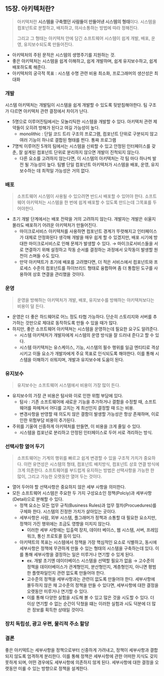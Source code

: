 ## 15장. 아키텍처란?

> 아키텍처란 **시스템을 구축했던 사람들이 만들어낸 시스템의 형태**이다. 시스템을 컴포넌트로 분할하고, 배치하고, 의사소통하는 방법에 따라 정해진다.
> 
> 
> 그리고 그 형태는 아키텍처 안에 담긴 소프트웨어 시스템이 쉽게 개발, 배포, 운영, 유지보수되도록 만들어진다.
> 
- 아키텍처의 주된 문적은 시스템의 생명주기를 지원하는 것.
- 좋은 아키텍처는 시스템을 쉽게 이해하고, 쉽게 개발하며, 쉽게 유지보수하고, 쉽게 배포하도록 해준다.
- 아키텍처의 궁극적 목표 : 시스템 수명 관련 비용 최소화, 프로그래머의 생산성은 최대화

### **개발**

시스템 아키텍처는 개발팀이 시스템을 쉽게 개발할 수 있도록 뒷받침해야한다. 팀 구조가 다르면 아키텍처 관련 결정에서 차이가 난다.

- 5명으로 이루어진팀에서는 모놀리틱한 시스템을 개발할 수 있다. 아키텍처 관련 제약들이 오히려 방해가 된다고 여길 가능성이 높다.
    - monolithic : 단일 코드 트리 구조의 프로그램, 컴포넌트 단위로 구분되지 않고 여러 기능이 하나로 결합된 형태를 띈다. 통짜 프로그램
- 7명씩 이루어진 5개의 팀에서는 시스템을 신뢰할 수 있고 안정된 인터페이스를 갖춘, 잘 설계된 컴포넌트 단위로 분리하지 않으면 개발이 진척되지 않는다.
    - 다른 요소를 고려하지 않는다면, 이 시스템의 아키텍처는 각 팀 마다 하나씩 발전 될 가능성이 높다. 팀별 단일 컴포넌트 아키텍처가 시스템을 배포, 운영, 유지보수하는 데 최적일 가능성은 거의 없다.

### **배포**

> 소프트웨어 시스템이 사용될 수 있으려면 반드시 배포할 수 있어야 한다. 소프트웨어 아키텍처는 시스템을 한 번에 쉽게 배포할 수 있도록 만드는데 그목표를 두어야한다.
> 
- 초기 개발 단계에서는 배포 전략을 거의 고려하지 않는다. 개발자는 개발은 쉬울지 몰라도 배포하기 어려운 아키텍처가 만들어진다.
    - 마이크로서비스 아키텍처를 사용하면 컴포넌트 경계가 뚜렷해지고 인터페이스가 대체로 안정화된다 생각해 개발을 매우 쉽게 할 수 있겠지만, 배포 시기에 방대한 마이크로서비스로 인해 문제가 발생할 수 있다. → 마이크로서비스들을 서로 연결하기 위해 설정하고 작동 순서를 결정하는 과정에서 오작동이 발생할 원천이 스며들 수도 있다.
    - 만약 아키텍트가 초기에 배포를 고려했다면, 더 적은 서비스에서 컴포넌트와 프로세스 수준의 컴포넌트를 하이브리드 형태로 융합하며 좀 더 통합된 도구를 사용하여 상호 연결을 관리했을 것이다.

### **운영**

> 운영을 방해하는 아키텍처가 개발, 배포, 유지보수를 방해하는 아키텍처보다는 비용이 덜 든다.
> 
- 운영은 더 좋은 하드웨어로 어느 정도 타협 가능하다. 단순히 스토리지와 서버를 추가하는 것만으로 제대로 동작하도록 만들 수 있을 때가 많다.
- 하지만, 좋은 소프트웨어 아키텍쳐는 시스템을 운영하는데 필요한 요구도 알려준다.
    - 시스템 아키텍처가 개발자에게 시스템의 운영 방식을 잘 드러내 준다고 할 수 있다.
    - 시스템 아키텍처는 유스케이스, 기능, 시스템의 필수 행위를 일급 엔티티로 격상시키고 이들 요소가 개발자에게 주요 목표로 인식되도록 해야한다. 이를 통해 시스템을 이해하기 쉬워지며, 개발과 유지보수에 도움이 된다.

### **유지보수**

> 유지보수는 소프트웨어 시스템에서 비용이 가장 많이 든다.
> 
- 유지보수의 가장 큰 비용은 탐사와 이로 인한 위험 부담에 있다.
    - 탐사 : 기존 소프트웨어에 새로운 기능을 추가하거나 결함을 수정할 때, 소프트웨어를 파헤쳐서 어디를 고치는 게 최선인지 결정할 때 드는 비용.
    - 변경사항을 반영할 때 의도치 않은 결함이 발생할 가능성은 항상 존재하며, 이로 인한 위험부담 비용이 추가된다.
- 주위를 기울여 신중하게 아키텍처를 만들면, 이 비용을 크게 줄일 수 있다.
    - 시스템을 컴포넌로 분리하고 안정된 인터페이스로 두어 서로 격리하는 방식.
    

### **선택사항 열어 두기**

> 소프트웨어는 기계의 행위를 빠르고 쉽게 변경할 수 있을 구조적 가치가 중요하다. 이런 유연성은 시스템의 형태, 컴포넌트 배치방식, 컴포넌트 상호 연결 방식에 크게 의존한다. 소프트웨어를 부드럽게 유지하는 방법은 선택사항을 가능한 한 많이, 그리고 가능한 오랫동안 열어 두는 것이다.
> 
- 열어 두어야 할 선택사항은 중요하지 않은 세부 사항을 의미한다.
- 모든 소프트웨어 시스템은 주요한 두 가지 구성요소인 정책(Polciy)과 세부사항(Detail)으로 분해할 수 있다.
    - 정책 요소는 모든 업무 규칙(Business Rules)과 업무 절차(Procuedures)를 구체화 한다. 시스템의 진정한 가치가 살아있는 곳이다.
    - 세부사항은 사람, 외부 시스템, 플그래머가 정책과 소통할 대 필요한 요소지만, 정책이 가진 행위에는 조금도 영향을 미치지 않는다.
        - 이러한 세부 사항에는 입출력 장치, 데이터 베이스, 웹 시스템, 서버, 프레임워크, 통신 프로토콜 등이 있다.
    - 아키텍트의 목표는 시스템에서 정책을 가장 핵심적인 요소로 식별하고, 동시에 세부사항은 정책에 무관하게 만들 수 있는 형태의 시스템을 구축하는데 있다. 이를 통해 세부사항을 결정하는 일은 미루거나 연기할 수 있게 된다.
        - ex. 개발 초기엔 데이터베이스 시스템을 선택할 필요가 없음 → 고수준의 정책을 데이터베이스가 관계형인지, 분산형인지, 계층형인지, 아니면 평범한 플랫파일인지 관련 없도록 만들어야 한다.
        - 고수준의 정책을 세부사항과는 관련이 없도록 만들어야 한다. 세부사항에 몰두하지 않은 채 고수준의 정책을 만들 수 있다면, 세부사항에 대한 결정을 오랫동안 미루거나 연기할 수 있다.
        - 이를 통해 다양한 실험을 시도해 볼 수 있고 많은 것을 시도할 수 있다. 더 이상 연기할 수 없는 순간이 닥쳤을 떄는 이러한 실험과 시도 덕분에 더 많은 정보를 획득한 상태일 것이다.

### 장치 독립성, 광고 우편, 물리적 주소 할당

### **결론**

좋은 아키텍트는 세부사항을 정책으로부터 신중하게 가려내고, 정책이 세부사항과 결합되지 않도록 엄격하게 분리한다. 이를 통해 정책은 세부사항에 관한 어떠한 지식도 갖지 못하게 되며, 어떤 경우에도 세부사항에 의존하지 않게 된다. 세부사항에 대한 결정을 오랫동안 미룰 수 있는 방향으로 정책을 설계한다.
